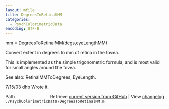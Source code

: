 ```yaml
---
layout: mfile
title: DegreesToRetinalMM
categories:
  - PsychColorimetricData
encoding: UTF-8
---
```


 mm = DegreesToRetinalMM(degs,eyeLengthMM)

Convert extent in degrees to mm of retina in the fovea.

This is implemented as the simple trigonometric formula,
and is most valid for small angles around the fovea.

See also: RetinalMMToDegrees, EyeLength.

7/15/03  dhb  Wrote it.


<div class="code_header" style="text-align:right;">
  <span style="float:left;">Path&nbsp;&nbsp;</span> <span class="counter">Retrieve <a href=
  "https://raw.github.com/Psychtoolbox-3/Psychtoolbox-3/beta/./PsychColorimetricData/DegreesToRetinalMM.m">current version from GitHub</a> | View <a href=
  "https://github.com/Psychtoolbox-3/Psychtoolbox-3/commits/beta/./PsychColorimetricData/DegreesToRetinalMM.m">changelog</a></span>
</div>
<div class="code">
  <code>./PsychColorimetricData/DegreesToRetinalMM.m</code>
</div>
